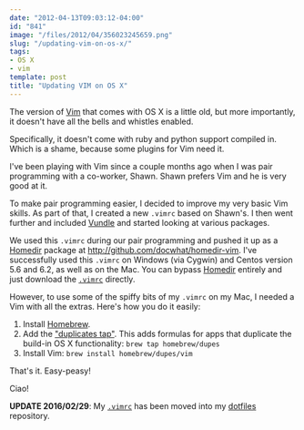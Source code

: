 ```yaml
---
date: "2012-04-13T09:03:12-04:00"
id: "841"
image: "/files/2012/04/356023245659.png"
slug: "/updating-vim-on-os-x/"
tags:
- OS X
- vim
template: post
title: "Updating VIM on OS X"
---
```


The version of [Vim](http://www.vim.org/) that comes with OS X is a little
old, but more importantly, it doesn't have all the bells and whistles enabled.

Specifically, it doesn't come with ruby and python support compiled in. Which
is a shame, because some plugins for Vim need it.

<!-- more -->

I've been playing with Vim since a couple months ago when I was pair
programming with a co-worker, Shawn. Shawn prefers Vim and he is very good at
it.

To make pair programming easier, I decided to improve my very basic Vim
skills. As part of that, I created a new `.vimrc` based on Shawn's. I then
went further and included [Vundle](https://github.com/gmarik/vundle) and
started looking at various packages.

We used this `.vimrc` during our pair programming and pushed it up as a
[Homedir](http://github.com/docwhat/homedir) package at
<http://github.com/docwhat/homedir-vim>. I've successfully used this `.vimrc`
on Windows (via Cygwin) and Centos version 5.6 and 6.2, as well as on the Mac.
You can bypass [Homedir](http://github.com/docwhat/homedir) entirely and just
download the [`.vimrc`](https://github.com/docwhat/dotfiles/blob/master/vimrc)
directly.

However, to use some of the spiffy bits of my `.vimrc` on my Mac, I needed a
Vim with all the extras. Here's how you do it easily:

1.  Install [Homebrew](http://mxcl.github.com/homebrew/).
2.  Add the ["duplicates tap"](https://github.com/Homebrew/homebrew-dupes).
    This adds formulas for apps that duplicate the build-in OS X
    functionality: `brew tap homebrew/dupes`
3.  Install Vim: `brew install homebrew/dupes/vim`

That's it. Easy-peasy!

Ciao!

**UPDATE 2016/02/29**: My
[`.vimrc`](https://github.com/docwhat/dotfiles/blob/master/vimrc) has been
moved into my [dotfiles](https://github.com/docwhat/dotfiles) repository.
